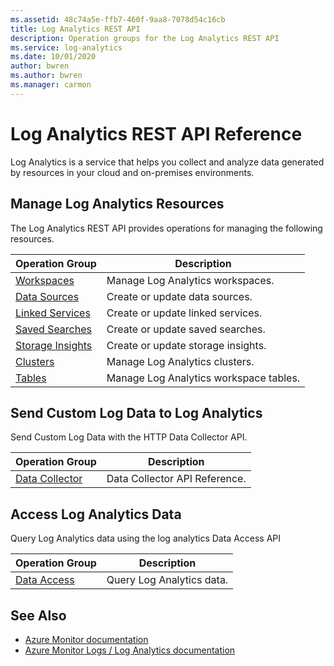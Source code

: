 ```yaml
---
ms.assetid: 48c74a5e-ffb7-460f-9aa8-7078d54c16cb
title: Log Analytics REST API
description: Operation groups for the Log Analytics REST API
ms.service: log-analytics
ms.date: 10/01/2020
author: bwren
ms.author: bwren
ms.manager: carmon
---
```


# Log Analytics REST API Reference

Log Analytics is a service that helps you collect and analyze data generated by resources in your cloud and on-premises environments.

## Manage Log Analytics Resources

The Log Analytics REST API provides operations for managing the following resources.

| Operation Group | Description |
|-----------------|-------------|
| [Workspaces](xref:management.azure.com.loganalytics.workspaces) | Manage Log Analytics workspaces. |
| [Data Sources](xref:management.azure.com.loganalytics.datasources) | Create or update data sources. |
| [Linked Services](xref:management.azure.com.loganalytics.linkedservices) | Create or update linked services. |
| [Saved Searches](xref:management.azure.com.loganalytics.savedsearches) | Create or update saved searches. |
| [Storage Insights](xref:management.azure.com.loganalytics.storageinsights) | Create or update storage insights. |
| [Clusters](xref:management.azure.com.loganalytics.clusters) | Manage Log Analytics clusters. |
| [Tables](xref:management.azure.com.loganalytics.tables) | Manage Log Analytics workspace tables. |

## Send Custom Log Data to Log Analytics

Send Custom Log Data with the HTTP Data Collector API.

| Operation Group | Description |
|-----------------|-------------|
| [Data Collector](create-request.md) | Data Collector API Reference. |

## Access Log Analytics Data

Query Log Analytics data using the log analytics Data Access API

| Operation Group | Description |
|-----------------|-------------|
| [Data Access](https://docs.microsoft.com/azure/azure-monitor/logs/api/overview) | Query Log Analytics data. |


## See Also

- [Azure Monitor documentation](/azure/azure-monitor)
- [Azure Monitor Logs / Log Analytics documentation](/azure/azure-monitor/logs/data-platform-logs)
